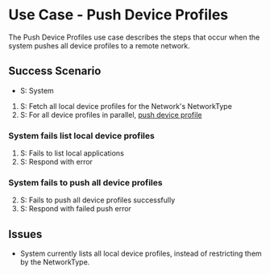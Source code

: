 # Use Case - Push Device Profiles

The Push Device Profiles use case describes the steps that occur when
the system pushes all device profiles to a remote network.

## Success Scenario

* S: System

1. S: Fetch all local device profiles for the Network's NetworkType
2. S: For all device profiles in parallel, [push device profile](push-device-profile.md)

### System fails list local device profiles

1. S: Fails to list local applications
2. S: Respond with error

### System fails to push all device profiles

2. S: Fails to push all device profiles successfully
3. S: Respond with failed push error

## Issues

- System currently lists all local device profiles, instead of restricting
  them by the NetworkType.

